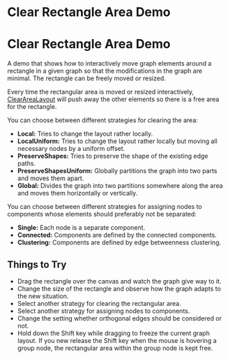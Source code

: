 <!--
 //////////////////////////////////////////////////////////////////////////////
 // @license
 // This file is part of yFiles for HTML 2.6.0.4.
 // Use is subject to license terms.
 //
 // Copyright (c) 2000-2024 by yWorks GmbH, Vor dem Kreuzberg 28,
 // 72070 Tuebingen, Germany. All rights reserved.
 //
 //////////////////////////////////////////////////////////////////////////////
-->
# Clear Rectangle Area Demo

# Clear Rectangle Area Demo

A demo that shows how to interactively move graph elements around a rectangle in a given graph so that the modifications in the graph are minimal. The rectangle can be freely moved or resized.

Every time the rectangular area is moved or resized interactively, [ClearAreaLayout](https://docs.yworks.com/yfileshtml/#/api/ClearAreaLayout) will push away the other elements so there is a free area for the rectangle.

You can choose between different strategies for clearing the area:

- **Local:** Tries to change the layout rather locally.
- **LocalUniform:** Tries to change the layout rather locally but moving all necessary nodes by a uniform offset.
- **PreserveShapes:** Tries to preserve the shape of the existing edge paths.
- **PreserveShapesUniform:** Globally partitions the graph into two parts and moves them apart.
- **Global:** Divides the graph into two partitions somewhere along the area and moves them horizontally or vertically.

You can choose between different strategies for assigning nodes to components whose elements should preferably not be separated:

- **Single:** Each node is a separate component.
- **Connected:** Components are defined by the connected components.
- **Clustering:** Components are defined by edge betweenness clustering.

## Things to Try

- Drag the rectangle over the canvas and watch the graph give way to it.
- Change the size of the rectangle and observe how the graph adapts to the new situation.
- Select another strategy for clearing the rectangular area.
- Select another strategy for assigning nodes to components.
- Change the setting whether orthogonal edges should be considered or not.
- Hold down the Shift key while dragging to freeze the current graph layout. If you new release the Shift key when the mouse is hovering a group node, the rectangular area within the group node is kept free.
